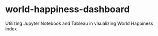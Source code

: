 # world-happiness-dashboard
Utilizing Jupyter Notebook and Tableau in visualizing World Happiness Index
